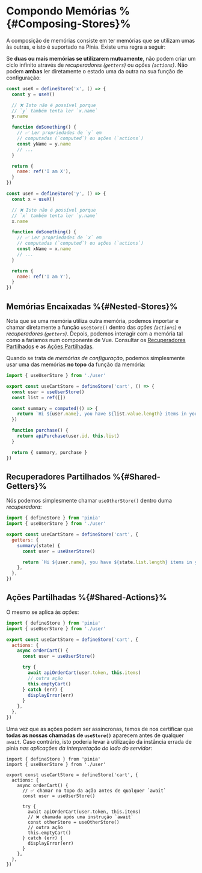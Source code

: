 # Compondo Memórias %{#Composing-Stores}%

A composição de memórias consiste em ter memórias que se utilizam umas às outras, e isto é suportado na Pinia. Existe uma regra a seguir:

Se **duas ou mais memórias se utilizarem mutuamente**, não podem criar um ciclo infinito através de _recuperadores (`getters`)_ ou _ações (`actions`)_. Não podem **ambas** ler diretamente o estado uma da outra na sua função de configuração:

```js
const useX = defineStore('x', () => {
  const y = useY()

  // ❌ Isto não é possível porque
  // `y` também tenta ler `x.name`
  y.name

  function doSomething() {
    // ✅ Ler propriedades de `y` em
    // computadas (`computed`) ou ações (`actions`)
    const yName = y.name
    // ...
  }

  return {
    name: ref('I am X'),
  }
})

const useY = defineStore('y', () => {
  const x = useX()

  // ❌ Isto não é possível porque
  // `x` também tenta ler `y.name`
  x.name

  function doSomething() {
    // ✅ Ler propriedades de `x` em
    // computadas (`computed`) ou ações (`actions`)
    const xName = x.name
    // ...
  }

  return {
    name: ref('I am Y'),
  }
})
```

## Memórias Encaixadas %{#Nested-Stores}%

Nota que se uma memória utiliza outra memória, podemos importar e chamar diretamente a função `useStore()` dentro das _ações (`actions`)_ e _recuperadores (`getters`)_. Depois, podemos interagir com a memória tal como a faríamos num componente de Vue. Consultar os [Recuperadores Partilhados](#Shared-Getters) e as [Ações Partilhadas](#Shared-Actions).

Quando se trata de _memórias de configuração_, podemos simplesmente usar uma das memórias **no topo** da função da memória:

```ts
import { useUserStore } from './user'

export const useCartStore = defineStore('cart', () => {
  const user = useUserStore()
  const list = ref([])

  const summary = computed(() => {
    return `Hi ${user.name}, you have ${list.value.length} items in your cart. It costs ${price.value}.`
  })

  function purchase() {
    return apiPurchase(user.id, this.list)
  }

  return { summary, purchase }
})
```

## Recuperadores Partilhados %{#Shared-Getters}%

Nós podemos simplesmente chamar `useOtherStore()` dentro duma _recuperadora_:

```js
import { defineStore } from 'pinia'
import { useUserStore } from './user'

export const useCartStore = defineStore('cart', {
  getters: {
    summary(state) {
      const user = useUserStore()

      return `Hi ${user.name}, you have ${state.list.length} items in your cart. It costs ${state.price}.`
    },
  },
})
```

## Ações Partilhadas %{#Shared-Actions}%

O mesmo se aplica às _ações_:

```js
import { defineStore } from 'pinia'
import { useUserStore } from './user'

export const useCartStore = defineStore('cart', {
  actions: {
    async orderCart() {
      const user = useUserStore()

      try {
        await apiOrderCart(user.token, this.items)
        // outra ação
        this.emptyCart()
      } catch (err) {
        displayError(err)
      }
    },
  },
})
```

Uma vez que as ações podem ser assíncronas, temos de nos certificar que **todas as nossas chamadas de `useStore()`** aparecem antes de qualquer `await`. Caso contrário, isto poderia levar à utilização da instância errada de pinia _nas aplicações da interpretação do lado do servidor_:

```js{7-8,11-13}
import { defineStore } from 'pinia'
import { useUserStore } from './user'

export const useCartStore = defineStore('cart', {
  actions: {
    async orderCart() {
      // ✅ chamar no topo da ação antes de qualquer `await`
      const user = useUserStore()

      try {
        await apiOrderCart(user.token, this.items)
        // ❌ chamada após uma instrução `await`
        const otherStore = useOtherStore()
        // outra ação
        this.emptyCart()
      } catch (err) {
        displayError(err)
      }
    },
  },
})
```